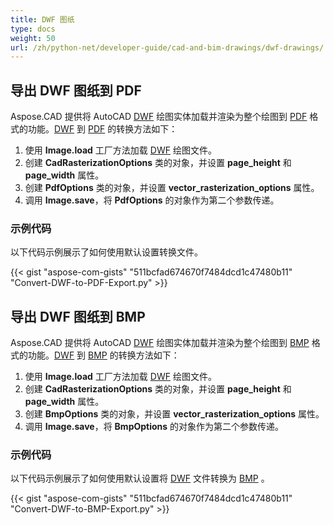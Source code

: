 ```yaml
---
title: DWF 图纸
type: docs
weight: 50
url: /zh/python-net/developer-guide/cad-and-bim-drawings/dwf-drawings/
---
```


## **导出 DWF 图纸到 PDF**

Aspose.CAD 提供将 AutoCAD [DWF](https://docs.fileformat.com/cad/dwf/) 绘图实体加载并渲染为整个绘图到 [PDF](https://docs.fileformat.com/pdf/) 格式的功能。[DWF](https://docs.fileformat.com/cad/dwf/) 到 [PDF](https://docs.fileformat.com/pdf/) 的转换方法如下：

1. 使用 **Image.load** 工厂方法加载 [DWF](https://docs.fileformat.com/cad/dwf/) 绘图文件。
2. 创建 **CadRasterizationOptions** 类的对象，并设置 **page_height** 和 **page_width** 属性。
3. 创建 **PdfOptions** 类的对象，并设置 **vector_rasterization_options** 属性。
4. 调用 **Image.save**，将 **PdfOptions** 的对象作为第二个参数传递。

### 示例代码

以下代码示例展示了如何使用默认设置转换文件。


{{< gist "aspose-com-gists" "511bcfad674670f7484dcd1c47480b11" "Convert-DWF-to-PDF-Export.py" >}}

## **导出 DWF 图纸到 BMP**

Aspose.CAD 提供将 AutoCAD [DWF](https://docs.fileformat.com/cad/dwf/) 绘图实体加载并渲染为整个绘图到 [BMP](https://docs.fileformat.com/image/bmp/) 格式的功能。[DWF](https://docs.fileformat.com/cad/dwf/) 到 [BMP](https://docs.fileformat.com/image/bmp/) 的转换方法如下：

1. 使用 **Image.load** 工厂方法加载 [DWF](https://docs.fileformat.com/cad/dwf/) 绘图文件。
2. 创建 **CadRasterizationOptions** 类的对象，并设置 **page_height** 和 **page_width** 属性。
3. 创建 **BmpOptions** 类的对象，并设置 **vector_rasterization_options** 属性。
4. 调用 **Image.save**，将 **BmpOptions** 的对象作为第二个参数传递。

### 示例代码

以下代码示例展示了如何使用默认设置将 [DWF](https://docs.fileformat.com/cad/dwf/) 文件转换为 [BMP](https://docs.fileformat.com/image/bmp/) 。

{{< gist "aspose-com-gists" "511bcfad674670f7484dcd1c47480b11" "Convert-DWF-to-BMP-Export.py" >}}
